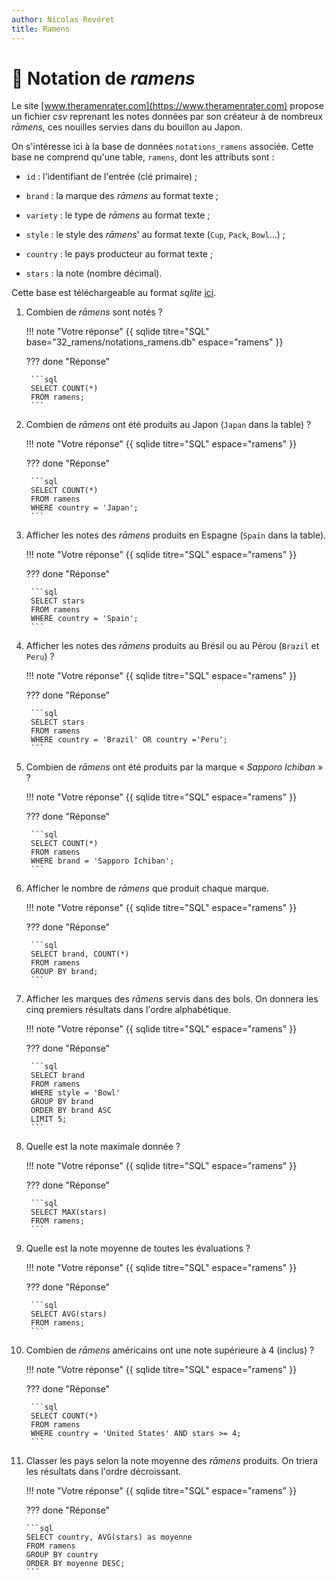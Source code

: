 ```yaml
---
author: Nicolas Revéret
title: Ramens
---
```


# :ramen: Notation de *ramens*

Le site [www.theramenrater.com](https://www.theramenrater.com) propose un fichier *csv* reprenant les notes données par son créateur à de nombreux *rāmens*, ces nouilles servies dans du bouillon au Japon.

On s'intéresse ici à la base de données `notations_ramens` associée. Cette base ne comprend qu'une table, `ramens`, dont les attributs sont :

* `id` : l'identifiant de l'entrée (clé primaire) ;

* `brand` : la marque des *rāmens* au format texte ;

* `variety` : le type de *rāmens* au format texte ;

* `style` : le style des *rāmens*' au format texte (`Cup`, `Pack`, `Bowl`...) ;

* `country` : le pays producteur au format texte ;

* `stars` : la note (nombre décimal).

Cette base est téléchargeable au format *sqlite* [ici](notations_ramens.db).

<!-- -->

1. Combien de *rāmens* sont notés ?
    
    !!! note "Votre réponse"
        {{ sqlide titre="SQL" base="32_ramens/notations_ramens.db" espace="ramens" }}

    ??? done "Réponse"

        ```sql
        SELECT COUNT(*)
        FROM ramens;
        ```

1. Combien de *rāmens* ont été produits au Japon (`Japan` dans la table) ? 
    
    !!! note "Votre réponse"
        {{ sqlide titre="SQL" espace="ramens" }}

    ??? done "Réponse"

        ```sql
        SELECT COUNT(*) 
        FROM ramens
        WHERE country = 'Japan';
        ```

2. Afficher les notes des *rāmens* produits en Espagne (`Spain` dans la table).
    
    !!! note "Votre réponse"
        {{ sqlide titre="SQL" espace="ramens" }}

    ??? done "Réponse"

        ```sql
        SELECT stars
        FROM ramens
        WHERE country = 'Spain';
        ```

3. Afficher les notes des *rāmens* produits au Brésil ou au Pérou (`Brazil` et `Peru`) ?
    
    !!! note "Votre réponse"
        {{ sqlide titre="SQL" espace="ramens" }}

    ??? done "Réponse"

        ```sql
        SELECT stars
        FROM ramens
        WHERE country = 'Brazil' OR country ='Peru';
        ```

4. Combien de *rāmens* ont été produits par la marque « *Sapporo Ichiban* » ?
    
    !!! note "Votre réponse"
        {{ sqlide titre="SQL" espace="ramens" }}

    ??? done "Réponse"

        ```sql
        SELECT COUNT(*)
        FROM ramens
        WHERE brand = 'Sapporo Ichiban';
        ```

5. Afficher le nombre de *rāmens* que produit chaque marque.
    
    !!! note "Votre réponse"
        {{ sqlide titre="SQL" espace="ramens" }}

    ??? done "Réponse"

        ```sql
        SELECT brand, COUNT(*)
        FROM ramens
        GROUP BY brand;
        ```

6. Afficher les marques des *rāmens* servis dans des bols. On donnera les cinq premiers résultats dans l'ordre alphabétique.
    
    !!! note "Votre réponse"
        {{ sqlide titre="SQL" espace="ramens" }}

    ??? done "Réponse"

        ```sql
        SELECT brand
        FROM ramens
        WHERE style = 'Bowl'
        GROUP BY brand
        ORDER BY brand ASC
        LIMIT 5;
        ```

7. Quelle est la note maximale donnée ?
    
    !!! note "Votre réponse"
        {{ sqlide titre="SQL" espace="ramens" }}

    ??? done "Réponse"

        ```sql
        SELECT MAX(stars)
        FROM ramens;
        ```

8. Quelle est la note moyenne de toutes les évaluations ?
    
    !!! note "Votre réponse"
        {{ sqlide titre="SQL" espace="ramens" }}

    ??? done "Réponse"

        ```sql
        SELECT AVG(stars)
        FROM ramens;
        ```

9. Combien de *rāmens* américains ont une note supérieure à 4 (inclus) ?
    
    !!! note "Votre réponse"
        {{ sqlide titre="SQL" espace="ramens" }}

    ??? done "Réponse"

        ```sql
        SELECT COUNT(*)
        FROM ramens
        WHERE country = 'United States' AND stars >= 4;
        ```

10. Classer les pays selon la note moyenne des *rāmens* produits. On triera les résultats dans l'ordre décroissant.
    
    !!! note "Votre réponse"
        {{ sqlide titre="SQL" espace="ramens" }}

    ??? done "Réponse"

        ```sql
        SELECT country, AVG(stars) as moyenne
        FROM ramens
        GROUP BY country
        ORDER BY moyenne DESC;
        ```
